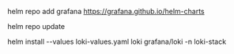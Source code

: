 helm repo add grafana https://grafana.github.io/helm-charts


helm repo update


helm install --values loki-values.yaml loki grafana/loki -n loki-stack
